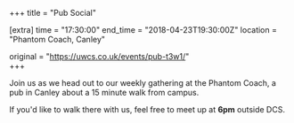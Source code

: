 +++
title = "Pub Social"

[extra]
time = "17:30:00"
end_time = "2018-04-23T19:30:00Z"
location = "Phantom Coach, Canley"

original = "https://uwcs.co.uk/events/pub-t3w1/"    
+++

Join us as we head out to our weekly gathering at the Phantom Coach, a pub in Canley about a 15 minute walk from campus.

  

If you'd like to walk there with us, feel free to meet up at **6pm** outside DCS.

